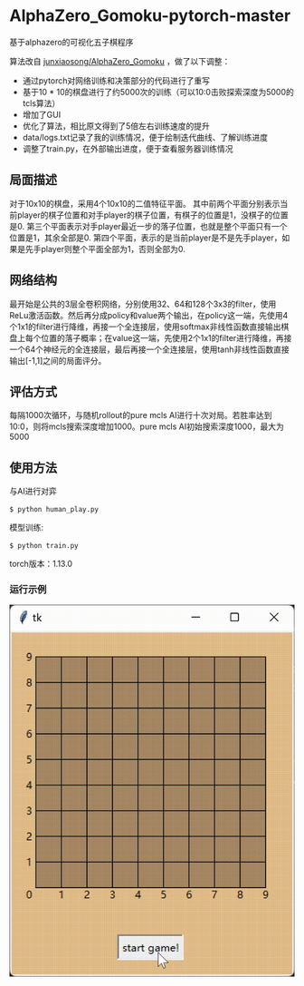 # AlphaZero_Gomoku-pytorch-master

基于alphazero的可视化五子棋程序

算法改自 [junxiaosong/AlphaZero_Gomoku](https://github.com/junxiaosong/AlphaZero_Gomoku) ，做了以下调整：

* 通过pytorch对网络训练和决策部分的代码进行了重写
* 基于10 * 10的棋盘进行了约5000次的训练（可以10:0击败探索深度为5000的tcls算法）
* 增加了GUI
* 优化了算法，相比原文得到了5倍左右训练速度的提升
* data/logs.txt记录了我的训练情况，便于绘制迭代曲线、了解训练进度
* 调整了train.py，在外部输出进度，便于查看服务器训练情况

## 局面描述
对于10x10的棋盘，采用4个10x10的二值特征平面。
其中前两个平面分别表示当前player的棋子位置和对手player的棋子位置，有棋子的位置是1，没棋子的位置是0. 第三个平面表示对手player最近一步的落子位置，也就是整个平面只有一个位置是1，其余全部是0. 第四个平面，表示的是当前player是不是先手player，如果是先手player则整个平面全部为1，否则全部为0.

## 网络结构
最开始是公共的3层全卷积网络，分别使用32、64和128个3x3的filter，使用ReLu激活函数。然后再分成policy和value两个输出，在policy这一端，先使用4个1x1的filter进行降维，再接一个全连接层，使用softmax非线性函数直接输出棋盘上每个位置的落子概率；在value这一端，先使用2个1x1的filter进行降维，再接一个64个神经元的全连接层，最后再接一个全连接层，使用tanh非线性函数直接输出[-1,1]之间的局面评分。

## 评估方式
每隔1000次循环，与随机rollout的pure mcls AI进行十次对局。若胜率达到10:0，则将mcls搜索深度增加1000。pure mcls AI初始搜索深度1000，最大为5000

## 使用方法
与AI进行对弈

	$ python human_play.py
	
模型训练:

	$ python train.py

torch版本：1.13.0

### 运行示例

![Example](https://github.com/Jamoremore/AlphaZero_Gomoku-pytorch-master/blob/main/example.gif)  
